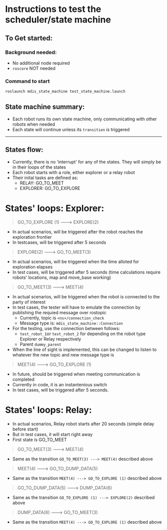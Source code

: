 # Instructions to test the scheduler/state machine

## To Get started:

### Background needed:
* No additional node required
* `roscore` NOT needed

### Command to start
```bash
roslaunch mdis_state_machine test_state_machine.launch
```

## State machine summary:
* Each robot runs its own state machine, only communicating with other robots when needed
* Each state will continue unless its `transition` is triggered
___
## States flow:

* Currently, there is no 'interrupt' for any of the states. They will simply be in their loops of the states
* Each robot starts with a role, either explorer or a relay robot
* Their inital tasks are defined as:
  * RELAY: GO_TO_MEET
  * EXPLORER: GO_TO_EXPLORE

# States' loops: Explorer:

> GO_TO_EXPLORE (1) ---> EXPLORE(2)
* In actual scenarios, will be triggered after the robot reaches the exploration frontier
* In testcases, will be triggered after 5 seconds

> EXPLORE(2) ---> GO_TO_MEET(3)
* In actual scenarios, will be triggered when the time alloted for exploration elapses
* In test cases, will be triggered after 5 seconds (time calculations require robots' locations, map and move_base working)

> GO_TO_MEET(3) ---> MEET(4)
* In actual scenarios, will be triggered when the robot is connected to the party of interest
* In test cases, the tester will have to emulate the connection by publishing the requied message over rostopic
  * Currently, topic is `<ns>/connection_check`
  * Message type is: `mdis_state_machine::Connection`
* For the testing, use the connection between follows:
  * `test_robot_1`or `test_robot_2` for depending on the robot type Explorer or Relay respectively
  * Parent `dummy_parent`
* When the line of sight is implemented, this can be changed to listen to whatever the new topic and new message type is

> MEET(4) ---> GO_TO_EXPLORE (1)
* In future, should be triggered when meeting communication is completed
* Currently in code, it is an instantenious switch
* In test cases, will be triggered after 5 seconds. 

# States' loops: Relay:
* In actual scenarios, Relay robot starts after 20 seconds (simple delay before start)
* But in test cases, it will start right away
* First state is GO_TO_MEET

> GO_TO_MEET(3) ---> MEET(4)
* Same as the transition `GO_TO_MEET(3) ---> MEET(4)` described above

> MEET(4) ---> GO_TO_DUMP_DATA(5)
* Same as the transition `MEET(4) ---> GO_TO_EXPLORE (1)` described above

> GO_TO_DUMP_DATA(5) ---> DUMP_DATA(6)
* Same as the transition `GO_TO_EXPLORE (1) ---> EXPLORE(2)` described above

> DUMP_DATA(6) ---> GO_TO_MEET(3)
* Same as the transition `MEET(4) ---> GO_TO_EXPLORE (1)` described above